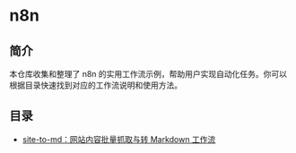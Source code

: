 # n8n

## 简介

本仓库收集和整理了 n8n 的实用工作流示例，帮助用户实现自动化任务。你可以根据目录快速找到对应的工作流说明和使用方法。

## 目录

- [site-to-md：网站内容批量抓取与转 Markdown 工作流](site-to-md/README.md)
